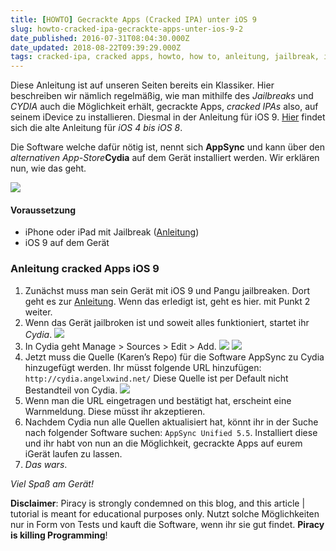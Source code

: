 ```yaml
---
title: [HOWTO] Gecrackte Apps (Cracked IPA) unter iOS 9
slug: howto-cracked-ipa-gecrackte-apps-unter-ios-9-2
date_published: 2016-07-31T08:04:30.000Z
date_updated: 2018-08-22T09:39:29.000Z
tags: cracked-ipa, cracked apps, howto, how to, anleitung, jailbreak, iOS 9, appsync, ipa
---
```


Diese Anleitung ist auf unseren Seiten bereits ein Klassiker. Hier beschreiben wir nämlich regelmäßig, wie man mithilfe des *Jailbreaks* und *CYDIA* auch die Möglichkeit erhält, gecrackte Apps, *cracked IPAs* also, auf seinem iDevice zu installieren. Diesmal in der Anleitung für iOS 9. [Hier](__GHOST_URL__/how-to-gecrackte-apps-ipa-auf-dem-iphone-installieren/) findet sich die alte Anleitung für *iOS 4 bis iOS 8*. 

Die Software welche dafür nötig ist, nennt sich **AppSync** und kann über den *alternativen App-Store***Cydia** auf dem Gerät installiert werden. Wir erklären nun, wie das geht.

![](__GHOST_URL__/content/images/2016/07/cracked_apps_thafaker-de_ios9-1.png)

#### Voraussetzung

- iPhone oder iPad mit Jailbreak ([Anleitung](__GHOST_URL__/howto-jailbreak-iphone-2/))
- iOS 9 auf dem Gerät

### Anleitung cracked Apps iOS 9

1. Zunächst muss man sein Gerät mit iOS 9 und Pangu jailbreaken. Dort geht es zur [Anleitung](__GHOST_URL__/howto-jailbreak-iphone-2/). Wenn das erledigt ist, geht es hier. mit Punkt 2 weiter.
2. Wenn das Gerät jailbroken ist und soweit alles funktioniert, startet ihr *Cydia*.
![](__GHOST_URL__/content/images/2016/07/cydia-ios-9-source-add.png)
3. In Cydia geht Manage > Sources > Edit > Add.
![](__GHOST_URL__/content/images/2016/07/cyda_ios_9_repo_source2.png)
![](__GHOST_URL__/content/images/2016/07/cyda_ios_9_repo_source0.png)
4. Jetzt muss die Quelle (Karen’s Repo) für die Software AppSync zu Cydia hinzugefügt werden. Ihr müsst folgende URL hinzufügen: `http://cydia.angelxwind.net/` Diese Quelle ist per Default nicht Bestandteil von Cydia.
![](__GHOST_URL__/content/images/2016/07/cydia_angelxwind.png)
5. Wenn man die URL eingetragen und bestätigt hat, erscheint eine Warnmeldung. Diese müsst ihr akzeptieren.
6. Nachdem Cydia nun alle Quellen aktualisiert hat, könnt ihr in der Suche nach folgender Software suchen: `AppSync Unified 5.5`. Installiert diese und ihr habt von nun an die Möglichkeit, gecrackte Apps auf eurem iGerät laufen zu lassen.
7. *Das wars*.

*Viel Spaß am Gerät!*

**Disclaimer**: Piracy is strongly condemned on this blog, and this article | tutorial is meant for educational purposes only. Nutzt solche Möglichkeiten nur in Form von Tests und kauft die Software, wenn ihr sie gut findet. **Piracy is killing Programming**!
